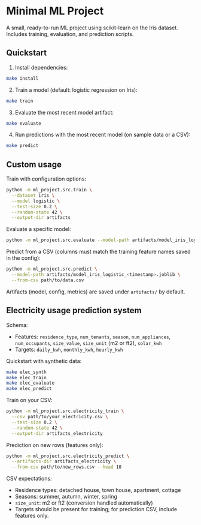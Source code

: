 # Minimal ML Project

A small, ready-to-run ML project using scikit-learn on the Iris dataset. Includes training, evaluation, and prediction scripts.

## Quickstart

1. Install dependencies:

```bash
make install
```

2. Train a model (default: logistic regression on Iris):

```bash
make train
```

3. Evaluate the most recent model artifact:

```bash
make evaluate
```

4. Run predictions with the most recent model (on sample data or a CSV):

```bash
make predict
```

## Custom usage

Train with configuration options:

```bash
python -m ml_project.src.train \
  --dataset iris \
  --model logistic \
  --test-size 0.2 \
  --random-state 42 \
  --output-dir artifacts
```

Evaluate a specific model:

```bash
python -m ml_project.src.evaluate --model-path artifacts/model_iris_logistic_<timestamp>.joblib
```

Predict from a CSV (columns must match the training feature names saved in the config):

```bash
python -m ml_project.src.predict \
  --model-path artifacts/model_iris_logistic_<timestamp>.joblib \
  --from-csv path/to/data.csv
```

Artifacts (model, config, metrics) are saved under `artifacts/` by default.

## Electricity usage prediction system

Schema:
- Features: `residence_type`, `num_tenants`, `season`, `num_appliances`, `num_occupants`, `size_value`, `size_unit` (m2 or ft2), `solar_kwh`
- Targets: `daily_kwh`, `monthly_kwh`, `hourly_kwh`

Quickstart with synthetic data:

```bash
make elec_synth
make elec_train
make elec_evaluate
make elec_predict
```

Train on your CSV:

```bash
python -m ml_project.src.electricity_train \
  --csv path/to/your_electricity.csv \
  --test-size 0.2 \
  --random-state 42 \
  --output-dir artifacts_electricity
```

Prediction on new rows (features only):

```bash
python -m ml_project.src.electricity_predict \
  --artifacts-dir artifacts_electricity \
  --from-csv path/to/new_rows.csv --head 10
```

CSV expectations:
- Residence types: detached house, town house, apartment, cottage
- Seasons: summer, autumn, winter, spring
- `size_unit`: m2 or ft2 (conversion handled automatically)
- Targets should be present for training; for prediction CSV, include features only.